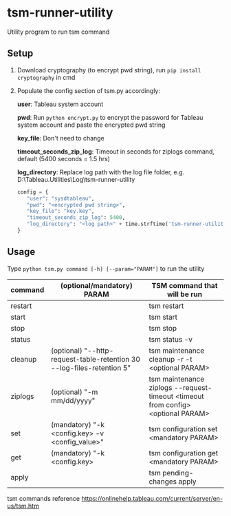 # tsm-runner-utility

Utility program to run tsm command

## Setup

1. Download cryptography (to encrypt pwd string), run `pip install cryptography` in cmd

2. Populate the config section of tsm.py accordingly:
   
    **user**: Tableau system account

    **pwd**: Run `python encrypt.py` to encrypt the password for Tableau system account and paste the encrypted pwd string

    **key_file**: Don't need to change

    **timeout_seconds_zip_log**: Timeout in seconds for ziplogs command, default (5400 seconds = 1.5 hrs)

    **log_directory**: Replace log path with the log file folder, e.g. D:\\Tableau.Utilities\\Log\\tsm-runner-utility

    ```python
   config = {
       "user": "sysdtableau",
       "pwd": "<encrypted pwd string>",
       "key_file": "key.key",
       "timeout_seconds_zip_log": 5400,
       "log_directory": "<log path>" + time.strftime('tsm-runner-utility_%Y%m%d.log')
   }
   ```

## Usage

Type `python tsm.py command [-h] [--param="PARAM"]` to run the utility

| command | (optional/mandatory) PARAM | TSM command that will be run | 
| -------- | -------- | -------- |
| restart   || tsm restart   |
| start   || tsm start   |
| stop   || tsm stop   |
| status   || tsm status -v   |
| cleanup   | (optional) "--http-request-table-retention 30 --log-files-retention 5"| tsm maintenance cleanup -r -t &lt;optional PARAM&gt;   |
| ziplogs   | (optional) "-m mm/dd/yyyy"| tsm maintenance ziplogs --request-timeout &lt;timeout from config&gt; &lt;optional PARAM&gt;   |
| set   | (mandatory) "-k &lt;config.key&gt; -v &lt;config_value&gt;"| tsm configuration set &lt;mandatory PARAM&gt;   |
| get   | (mandatory) "-k &lt;config.key&gt;| tsm configuration get &lt;mandatory PARAM&gt;   |
| apply   | | tsm pending-changes apply   |

tsm commands reference https://onlinehelp.tableau.com/current/server/en-us/tsm.htm